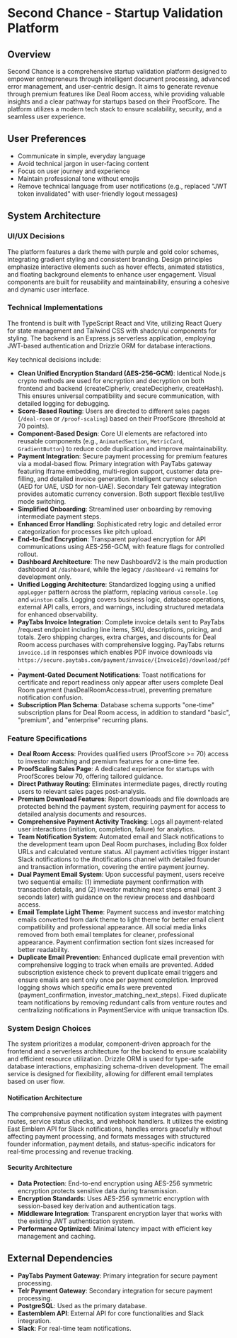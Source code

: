 # Second Chance - Startup Validation Platform

## Overview
Second Chance is a comprehensive startup validation platform designed to empower entrepreneurs through intelligent document processing, advanced error management, and user-centric design. It aims to generate revenue through premium features like Deal Room access, while providing valuable insights and a clear pathway for startups based on their ProofScore. The platform utilizes a modern tech stack to ensure scalability, security, and a seamless user experience.

## User Preferences
- Communicate in simple, everyday language
- Avoid technical jargon in user-facing content
- Focus on user journey and experience
- Maintain professional tone without emojis
- Remove technical language from user notifications (e.g., replaced "JWT token invalidated" with user-friendly logout messages)

## System Architecture

### UI/UX Decisions
The platform features a dark theme with purple and gold color schemes, integrating gradient styling and consistent branding. Design principles emphasize interactive elements such as hover effects, animated statistics, and floating background elements to enhance user engagement. Visual components are built for reusability and maintainability, ensuring a cohesive and dynamic user interface.

### Technical Implementations
The frontend is built with TypeScript React and Vite, utilizing React Query for state management and Tailwind CSS with shadcn/ui components for styling. The backend is an Express.js serverless application, employing JWT-based authentication and Drizzle ORM for database interactions.

Key technical decisions include:
- **Clean Unified Encryption Standard (AES-256-GCM)**: Identical Node.js crypto methods are used for encryption and decryption on both frontend and backend (createCipheriv, createDecipheriv, createHash). This ensures universal compatibility and secure communication, with detailed logging for debugging.
- **Score-Based Routing**: Users are directed to different sales pages (`/deal-room` or `/proof-scaling`) based on their ProofScore (threshold at 70 points).
- **Component-Based Design**: Core UI elements are refactored into reusable components (e.g., `AnimatedSection`, `MetricCard`, `GradientButton`) to reduce code duplication and improve maintainability.
- **Payment Integration**: Secure payment processing for premium features via a modal-based flow. Primary integration with PayTabs gateway featuring iframe embedding, multi-region support, customer data pre-filling, and detailed invoice generation. Intelligent currency selection (AED for UAE, USD for non-UAE). Secondary Telr gateway integration provides automatic currency conversion. Both support flexible test/live mode switching.
- **Simplified Onboarding**: Streamlined user onboarding by removing intermediate payment steps.
- **Enhanced Error Handling**: Sophisticated retry logic and detailed error categorization for processes like pitch upload.
- **End-to-End Encryption**: Transparent payload encryption for API communications using AES-256-GCM, with feature flags for controlled rollout.
- **Dashboard Architecture**: The new DashboardV2 is the main production dashboard at `/dashboard`, while the legacy `/dashboard-v1` remains for development only.
- **Unified Logging Architecture**: Standardized logging using a unified `appLogger` pattern across the platform, replacing various `console.log` and `winston` calls. Logging covers business logic, database operations, external API calls, errors, and warnings, including structured metadata for enhanced observability.
- **PayTabs Invoice Integration**: Complete invoice details sent to PayTabs /request endpoint including line items, SKU, descriptions, pricing, and totals. Zero shipping charges, extra charges, and discounts for Deal Room access purchases with comprehensive logging. PayTabs returns `invoice.id` in responses which enables PDF invoice downloads via `https://secure.paytabs.com/payment/invoice/{InvoiceId}/download/pdf`.
- **Payment-Gated Document Notifications**: Toast notifications for certificate and report readiness only appear after users complete Deal Room payment (hasDealRoomAccess=true), preventing premature notification confusion.
- **Subscription Plan Schema**: Database schema supports "one-time" subscription plans for Deal Room access, in addition to standard "basic", "premium", and "enterprise" recurring plans.

### Feature Specifications
- **Deal Room Access**: Provides qualified users (ProofScore >= 70) access to investor matching and premium features for a one-time fee.
- **ProofScaling Sales Page**: A dedicated experience for startups with ProofScores below 70, offering tailored guidance.
- **Direct Pathway Routing**: Eliminates intermediate pages, directly routing users to relevant sales pages post-analysis.
- **Premium Download Features**: Report downloads and file downloads are protected behind the payment system, requiring payment for access to detailed analysis documents and resources.
- **Comprehensive Payment Activity Tracking**: Logs all payment-related user interactions (initiation, completion, failure) for analytics.
- **Team Notification System**: Automated email and Slack notifications to the development team upon Deal Room purchases, including Box folder URLs and calculated venture status. All payment activities trigger instant Slack notifications to the #notifications channel with detailed founder and transaction information, covering the entire payment journey.
- **Dual Payment Email System**: Upon successful payment, users receive two sequential emails: (1) immediate payment confirmation with transaction details, and (2) investor matching next steps email (sent 3 seconds later) with guidance on the review process and dashboard access.
- **Email Template Light Theme**: Payment success and investor matching emails converted from dark theme to light theme for better email client compatibility and professional appearance. All social media links removed from both email templates for cleaner, professional appearance. Payment confirmation section font sizes increased for better readability.
- **Duplicate Email Prevention**: Enhanced duplicate email prevention with comprehensive logging to track when emails are prevented. Added subscription existence check to prevent duplicate email triggers and ensure emails are sent only once per payment completion. Improved logging shows which specific emails were prevented (payment_confirmation, investor_matching_next_steps). Fixed duplicate team notifications by removing redundant calls from venture routes and centralizing notifications in PaymentService with unique transaction IDs.

### System Design Choices
The system prioritizes a modular, component-driven approach for the frontend and a serverless architecture for the backend to ensure scalability and efficient resource utilization. Drizzle ORM is used for type-safe database interactions, emphasizing schema-driven development. The email service is designed for flexibility, allowing for different email templates based on user flow.

#### Notification Architecture
The comprehensive payment notification system integrates with payment routes, service status checks, and webhook handlers. It utilizes the existing East Emblem API for Slack notifications, handles errors gracefully without affecting payment processing, and formats messages with structured founder information, payment details, and status-specific indicators for real-time processing and revenue tracking.

#### Security Architecture
- **Data Protection**: End-to-end encryption using AES-256 symmetric encryption protects sensitive data during transmission.
- **Encryption Standards**: Uses AES-256 symmetric encryption with session-based key derivation and authentication tags.
- **Middleware Integration**: Transparent encryption layer that works with the existing JWT authentication system.
- **Performance Optimized**: Minimal latency impact with efficient key management and caching.

## External Dependencies
- **PayTabs Payment Gateway**: Primary integration for secure payment processing.
- **Telr Payment Gateway**: Secondary integration for secure payment processing.
- **PostgreSQL**: Used as the primary database.
- **Eastemblem API**: External API for core functionalities and Slack integration.
- **Slack**: For real-time team notifications.